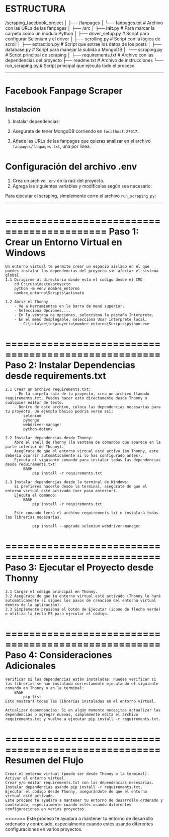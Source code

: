 # ESTRUCTURA
/scraping_facebook_project
│
├── /fanpages
│   └── fanpages.txt               # Archivo con las URLs de las fanpages
│
├── /src
│   ├── __init__.py                # Para marcar la carpeta como un módulo Python
│   ├── driver_setup.py            # Script para configurar Selenium y el driver
│   ├── scrolling.py               # Script con la lógica de scroll
│   ├── extraction.py              # Script que extrae los datos de los posts
│   ├── database.py                # Script para manejar la subida a MongoDB
│   └── scraping.py                # Script principal de scraping
│
├── requirements.txt               # Archivo con las dependencias del proyecto
├── readme.txt                     # Archivo de instrucciones
└── run_scraping.py                # Script principal que ejecuta todo el proceso


----------------------------------------

# Facebook Fanpage Scraper

## Instalación

1. Instalar dependencias:

2. Asegúrate de tener MongoDB corriendo en `localhost:27017`.

3. Añade las URLs de las fanpages que quieras analizar en el archivo `fanpages/fanpages.txt`, una por línea.

# Configuración del archivo .env

1. Crea un archivo `.env` en la raíz del proyecto.
2. Agrega las siguientes variables y modifícalas según sea necesario:


Para ejecutar el scraping, simplemente corre el archivo `run_scraping.py`:

------------------------------------------

===========================================
Paso 1: Crear un Entorno Virtual en Windows
===========================================
	Un entorno virtual te permite crear un espacio aislado en el que puedes instalar las dependencias del proyecto sin afectar el sistema global.
	1.1 Dirigirme al directorio donde esta el codigo desde el CMD 
		cd C:\ruta\de\tu\proyecto
		python -m venv nombre_entorno
		nombre_entorno\Scripts\activate

	1.2 Abrir el Thonny
		- Ve a Herramientas en la barra de menú superior.
		- Selecciona Opciones....
		- En la ventana de opciones, selecciona la pestaña Intérprete.
		- En el menú desplegable, selecciona Usar intérprete local.
		  - C:\ruta\de\tu\proyecto\nombre_entorno\Scripts\python.exe


====================================================
Paso 2: Instalar Dependencias desde requirements.txt
====================================================
	2.1 Crear un archivo requirements.txt:
	 	- En la carpeta raíz de tu proyecto, crea un archivo llamado requirements.txt. Puedes hacer esto directamente desde Thonny o cualquier editor de texto.
	 	- Dentro de este archivo, coloca las dependencias necesarias para tu proyecto. Un ejemplo básico podría verse así:
			selenium
			pymongo
			webdriver-manager
			python-dotenv

	2.2 Instalar dependencias desde Thonny:
		Abre el shell de Thonny (la ventana de comandos que aparece en la parte inferior de Thonny).
		Asegúrate de que el entorno virtual esté activo (en Thonny, esto debería ocurrir automáticamente si lo has configurado antes).
		Ejecuta el siguiente comando para instalar todas las dependencias desde requirements.txt:
			BASH
				pip install -r requirements.txt

	2.3 Instalar dependencias desde la terminal de Windows:
		Si prefieres hacerlo desde la terminal, asegúrate de que el entorno virtual esté activado (ver paso anterior).
		Ejecuta el comando:
			BASH
				pip install -r requirements.txt

		Este comando leerá el archivo requirements.txt e instalará todas las librerías necesarias.

				pip install --upgrade selenium webdriver-manager


====================================================
Paso 3: Ejecutar el Proyecto desde Thonny
====================================================
	3.1 Cargar el código principal en Thonny.
	3.2 Asegúrate de que tu entorno virtual esté activado (Thonny lo hará automáticamente si sigues los pasos de creación del entorno virtual dentro de la aplicación).
	3.3 Simplemente presiona el botón de Ejecutar (icono de flecha verde) o utiliza la tecla F5 para ejecutar el código.

====================================================
Paso 4: Consideraciones Adicionales
====================================================
	Verificar si las dependencias están instaladas: Puedes verificar si las librerías se han instalado correctamente ejecutando el siguiente comando en Thonny o en la terminal:
		BASH
			pip list
	Esto mostrará todas las librerías instaladas en el entorno virtual.

	Actualizar dependencias: Si en algún momento necesitas actualizar las dependencias o agregar nuevas, simplemente edita el archivo requirements.txt y vuelve a ejecutar pip install -r requirements.txt.

====================================================
Resumen del Flujo
====================================================
	Crear el entorno virtual (puede ser desde Thonny o la terminal).
	Activar el entorno virtual.
	Crear y/o editar requirements.txt con las dependencias necesarias.
	Instalar dependencias usando pip install -r requirements.txt.
	Ejecutar el código desde Thonny, asegurándote de que el entorno virtual esté activado.
	Este proceso te ayudará a mantener tu entorno de desarrollo ordenado y controlado, especialmente cuando estés usando diferentes configuraciones en varios proyectos.
=======
	Este proceso te ayudará a mantener tu entorno de desarrollo ordenado y controlado, especialmente cuando estés usando diferentes configuraciones en varios proyectos.


